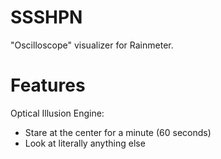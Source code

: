 # SSSHPN

"Oscilloscope" visualizer for Rainmeter.

# Features

Optical Illusion Engine:

- Stare at the center for a minute (60 seconds)
- Look at literally anything else
